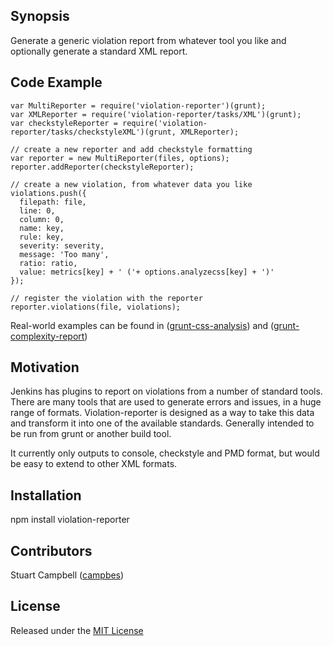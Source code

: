 ## Synopsis

Generate a generic violation report from whatever tool you like and optionally generate a standard XML report.

## Code Example

    var MultiReporter = require('violation-reporter')(grunt);
    var XMLReporter = require('violation-reporter/tasks/XML')(grunt);
    var checkstyleReporter = require('violation-reporter/tasks/checkstyleXML')(grunt, XMLReporter);

    // create a new reporter and add checkstyle formatting
    var reporter = new MultiReporter(files, options);
    reporter.addReporter(checkstyleReporter);
    
    // create a new violation, from whatever data you like
    violations.push({
      filepath: file,
      line: 0,
      column: 0,
      name: key,
      rule: key,
      severity: severity,
      message: 'Too many',
      ratio: ratio,
      value: metrics[key] + ' ('+ options.analyzecss[key] + ')'
    });

    // register the violation with the reporter
    reporter.violations(file, violations); 
       

Real-world examples can be found in ([grunt-css-analysis](https://github.com/campbes/grunt-css-analysis)) and ([grunt-complexity-report](https://github.com/campbes/grunt-complexity-report))  
    

## Motivation

Jenkins has plugins to report on violations from a number of standard tools. There are many tools that are used to generate errors and issues, in a huge range of formats. 
Violation-reporter is designed as a way to take this data and transform it into one of the available standards.
Generally intended to be run from grunt or another build tool.

It currently only outputs to console, checkstyle and PMD format, but would be easy to extend to other XML formats.


## Installation

npm install violation-reporter

## Contributors

Stuart Campbell ([campbes](https://github.com/campbes))

## License

Released under the [MIT License](http://opensource.org/licenses/MIT)
